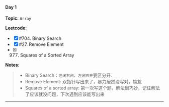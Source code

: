 #### Day 1

**Topic:** `Array`

**Leetcode:**

- [x] #704. Binary Search
- [x] #27. Remove Element
- [x] 977. Squares of a Sorted Array

**Notes:**

> - Binary Search：`左闭右闭`、`左闭右开`要区分开.
> - Remove Element: 双指针写出来了，暴力居然没写对，尴尬
> - Squares of a sorted array: 第一次写这个题，解法很巧妙，记住解法了应该就没问题，下次遇到应该能写出来

---
